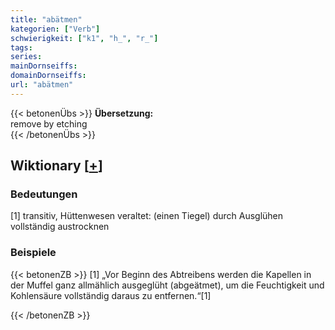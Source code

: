 ```yaml
---
title: "abätmen"
kategorien: ["Verb"]
schwierigkeit: ["k1", "h_", "r_"]
tags:
series:
mainDornseiffs:
domainDornseiffs:
url: "abätmen"
---
```


{{< betonenÜbs >}}
**Übersetzung:**  
remove by etching  
{{< /betonenÜbs >}}

## Wiktionary [[+](https://de.wiktionary.org/wiki/abätmen)]

### Bedeutungen
[1] transitiv, Hüttenwesen veraltet: (einen Tiegel) durch Ausglühen vollständig austrocknen  

### Beispiele
{{< betonenZB >}}
[1] „Vor Beginn des Abtreibens werden die Kapellen in der Muffel ganz allmählich ausgeglüht (abgeätmet), um die Feuchtigkeit und Kohlensäure vollständig daraus zu entfernen.“[1]  

{{< /betonenZB >}}

